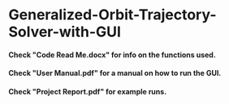 # Generalized-Orbit-Trajectory-Solver-with-GUI

#### Check "Code Read Me.docx" for info on the functions used.

#### Check "User Manual.pdf" for a manual on how to run the GUI.

#### Check "Project Report.pdf" for example runs.
